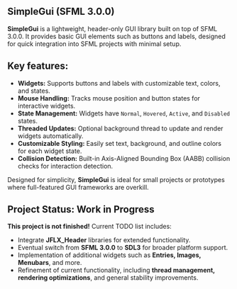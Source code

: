 ## SimpleGui (SFML 3.0.0)

**SimpleGui** is a lightweight, header-only GUI library built on top of SFML 3.0.0. It provides basic GUI elements such as buttons and labels, designed for quick integration into SFML projects with minimal setup.

## Key features:
- **Widgets:** Supports buttons and labels with customizable text, colors, and states.
- **Mouse Handling:** Tracks mouse position and button states for interactive widgets.
- **State Management:** Widgets have `Normal`, `Hovered`, `Active`, and `Disabled` states.
- **Threaded Updates:** Optional background thread to update and render widgets automatically.
- **Customizable Styling:** Easily set text, background, and outline colors for each widget state.
- **Collision Detection:** Built-in Axis-Aligned Bounding Box (AABB) collision checks for interaction detection.

Designed for simplicity, **SimpleGui** is ideal for small projects or prototypes where full-featured GUI frameworks are overkill.

## Project Status: Work in Progress

**This project is not finished!** Current TODO list includes:

- Integrate **JFLX_Header** libraries for extended functionality.
- Eventual switch from **SFML 3.0.0** to **SDL3** for broader platform support.
- Implementation of additional widgets such as **Entries, Images, Menubars**, and more.
- Refinement of current functionality, including **thread management, rendering optimizations**, and general stability improvements.
